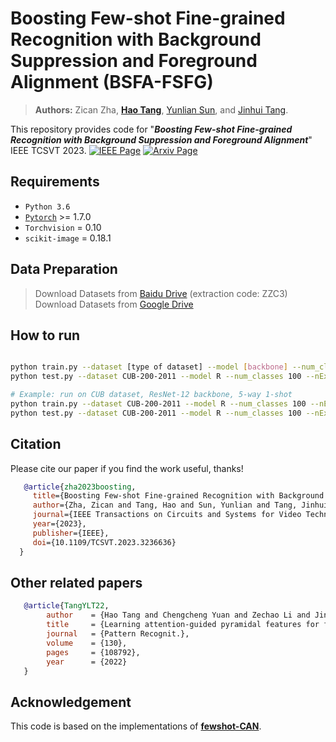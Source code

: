# Boosting Few-shot Fine-grained Recognition with Background Suppression and Foreground Alignment (BSFA-FSFG)

> **Authors:** 
> Zican Zha,
> [**Hao Tang**](https://scholar.google.com/citations?hl=zh-CN&user=DZXShkoAAAAJ),
> [Yunlian Sun](https://scholar.google.com/citations?user=ObAJh4IAAAAJ&hl=zh-CN),
> and [Jinhui Tang](https://scholar.google.com/citations?user=ByBLlEwAAAAJ&hl=zh-CN).

This repository provides code for "_**Boosting Few-shot Fine-grained Recognition with Background Suppression and Foreground Alignment**_" IEEE TCSVT 2023. [![IEEE Page](https://img.shields.io/badge/IEEE-TCSVT.2023.3236636-green?style=flat-square)](https://ieeexplore.ieee.org/abstract/document/10018260) [![Arxiv Page](https://img.shields.io/badge/Arxiv-2210.01439-red?style=flat-square)](https://arxiv.org/abs/2210.01439)


## Requirements

 - `Python 3.6`
 - [`Pytorch`](http://pytorch.org/) >= 1.7.0 
 - `Torchvision` = 0.10
 - `scikit-image` = 0.18.1


## Data Preparation

> Download Datasets from [Baidu Drive](https://pan.baidu.com/s/1Bevdjvf5xjroy3U-DA6w7Q) (extraction code: ZZC3)
> Download Datasets from [Google Drive](https://drive.google.com/file/d/1hK3JwmaM28UnX_yNwm6sGbisCXhF7gJ7/view?usp=sharing)

## How to run

```bash

python train.py --dataset [type of dataset] --model [backbone] --num_classes [num-classes] --nExemplars [num-shots]
python test.py --dataset CUB-200-2011 --model R --num_classes 100 --nExemplars 5

# Example: run on CUB dataset, ResNet-12 backbone, 5-way 1-shot
python train.py --dataset CUB-200-2011 --model R --num_classes 100 --nExemplars 1
python test.py --dataset CUB-200-2011 --model R --num_classes 100 --nExemplars 1

```

## Citation
Please cite our paper if you find the work useful, thanks!
  ```bibtex
     @article{zha2023boosting,
       title={Boosting Few-shot Fine-grained Recognition with Background Suppression and Foreground Alignment},
       author={Zha, Zican and Tang, Hao and Sun, Yunlian and Tang, Jinhui},
       journal={IEEE Transactions on Circuits and Systems for Video Technology},
       year={2023},
       publisher={IEEE},
       doi={10.1109/TCSVT.2023.3236636}
    }
  ```


## Other related papers 

  ```bibtex
     @article{TangYLT22,
          author    = {Hao Tang and Chengcheng Yuan and Zechao Li and Jinhui Tang},
          title     = {Learning attention-guided pyramidal features for few-shot fine-grained recognition},
          journal   = {Pattern Recognit.},
          volume    = {130},
          pages     = {108792},
          year      = {2022}
     }
  ```

## Acknowledgement

This code is based on the implementations of [**fewshot-CAN**](https://github.com/blue-blue272/fewshot-CAN).


